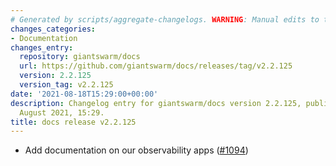 ```yaml
---
# Generated by scripts/aggregate-changelogs. WARNING: Manual edits to this files will be overwritten.
changes_categories:
- Documentation
changes_entry:
  repository: giantswarm/docs
  url: https://github.com/giantswarm/docs/releases/tag/v2.2.125
  version: 2.2.125
  version_tag: v2.2.125
date: '2021-08-18T15:29:00+00:00'
description: Changelog entry for giantswarm/docs version 2.2.125, published on 18
  August 2021, 15:29.
title: docs release v2.2.125
---
```


- Add documentation on our observability apps ([#1094](https://github.com/giantswarm/docs/pull/1094))
